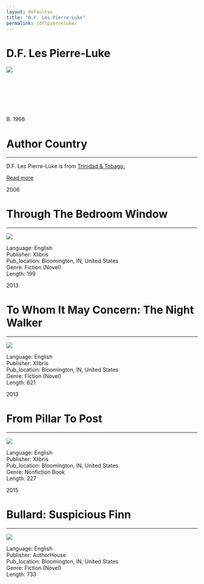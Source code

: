 ```yaml
---
layout: defaultau
title: "D.F. Les Pierre-Luke"
permalink: /dflpierreluke/
---
```

<!-- partial:index.partial.html -->
<div class="content">
     <h1>D.F. Les Pierre-Luke</h1>
    <div class="quote">
        <div><img src="https://scontent.fdcf1-1.fna.fbcdn.net/v/t1.18169-9/10632772_1549098398641526_2111077609352762121_n.jpg?_nc_cat=108&ccb=1-7&_nc_sid=174925&_nc_ohc=O97THV1kinQAX_gZoyL&_nc_ht=scontent.fdcf1-1.fna&oh=00_AfCNz1_Yfmd_Qix-cUSp6LSO2kjjL8denltkQkcbL8PE9w&oe=63C01AEA" class="logo"></div>
    </div>
    <div class="timeline">
        <div style="padding-bottom:100px;"></div>
        <div class="block">
             <div class="date right"><p class="right"> B. 1966 </p></div>
            <div class="dot"></div>
            <div class="left first">
            <div class="author_country">
                <h1>Author Country</h1><hr>
          <div class="aclocation">  <p>D.F. Les Pierre-Luke is from <a href="{{ site.baseurl }}/62">Trinidad & Tobago.</a></p></div>
              <div class="acreadmore">  <a href="WIKI LINK" target="_blank">Read more</a></div>
            </div>
            </div>
        <div class="block">
            <div class="date left"><p class="left">2006</p></div>
            <div class="dot"></div>
            <div class="right">
                <h1>Through The Bedroom Window</h1><hr>
                <p><img src="https://m.media-amazon.com/images/I/417pyCnkOrL._SX331_BO1,204,203,200_.jpg"></p>
                <p>
                Language: English<br/>
                Publisher: Xlibris<br/>
                Pub_location: Bloomington, IN, United States<br/>
                Genre: Fiction (Novel)<br/>
                Length: 199<br/>                   </p>
            </div>
        </div>
       <div class="block">
            <div class="date left"><p class="left">2013</p></div>
            <div class="dot"></div>
            <div class="right">
                <h1>To Whom It May Concern: The Night Walker</h1><hr>
                <p><img src="https://m.media-amazon.com/images/I/41KTg65X1+L._SY346_.jpg"></p>
                <p>
                Language: English<br/>
                Publisher: Xlibris<br/>
                Pub_location: Bloomington, IN, United States<br/>
                Genre: Fiction (Novel)<br/>
                Length: 621<br/>                   </p>
            </div>
        </div>
       <div class="block">
            <div class="date left"><p class="left">2013</p></div>
            <div class="dot"></div>
            <div class="right">
                <h1>From Pillar To Post</h1><hr>
                <p><img src="https://books.google.dm/books/content?id=HKoOMQ_y5vMC&pg=PP1&img=1&zoom=3&hl=en&sig=ACfU3U1gmjby9sC_MM8jH-p29IGq9anyTA&w=1280"></p>
                <p>
                Language: English<br/>
                Publisher: Xlibris<br/>
                Pub_location: Bloomington, IN, United States<br/>
                Genre: Nonfiction Book<br/>
                Length: 227<br/>                   </p>
            </div>
        </div>
       <div class="block">
            <div class="date left"><p class="left">2015</p></div>
            <div class="dot"></div>
            <div class="right">
                <h1>Bullard: Suspicious Finn</h1><hr>
                <p><img src="https://encrypted-tbn3.gstatic.com/images?q=tbn:ANd9GcRx18Psb4pURjfOS1thTq1DgExATM3jJxoQSxSVv3IGq9ln4B1v"></p>
                <p>
                Language: English<br/>
                Publisher: AuthorHouse<br/>
                Pub_location: Bloomington, IN, United States<br/>
                Genre: Fiction (Novel)<br/>
                Length: 733<br/>                   </p>
            </div>
        </div>
  <!-- partial -->
<script src='https://cdnjs.cloudflare.com/ajax/libs/jquery/3.1.1/jquery.min.js'></script><script  src="{{ site.baseurl }}/assets/js/authorscript.js"></script>